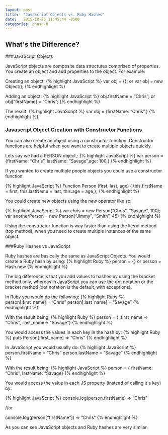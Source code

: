 ```yaml
---
layout: post
title:  "Javascript Objects vs. Ruby Hashes"
date:   2015-10-26 11:45:44 -0500
categories: phase-0
---
```


## What's the Difference?


###JavaScript Objects

JavaScript objects are composite data structures comprised of properties.  You create an object and add properties to the object.  For example:


Creating an object:
{% highlight JavaScript %}
var obj = {};  or  var obj = new Object();
{% endhighlight %}

Adding an object:
{% highlight JavaScript %}
obj.firstName = “Chris”;  or obj[“firstName] = “Chris”;
{% endhighlight %}

The result:
{% highlight JavaScript %}
var obj = {firstName: “Chris”,}
{% endhighlight %}

### Javascript Object Creation with Constructor Functions

You can also create an object using a constructor function. Constructor functions are helpful when you want to create multiple objects quickly.

Lets say we had a PERSON object,:
{% highlight JavaScript %}
var person = {firstName: “Chris”, lastName: “Savage”,age: 100,}
{% endhighlight %}

If you wanted to create multiple people objects you could use a constructor function:

{% highlight JavaScript %}
Function Person (first, last, age) { this.firstName = first, this.lastName = last, this.age = age,};
{% endhighlight %}

You could create new objects using the _new_ operator like so:

{% highlight JavaScript %}
var chris = new Person(“Chris”, “Savage”, 100);
var anotherPerson = new Person(“Jimmy”, “Smith”, 45)
{% endhighlight %}

Using the constructor function is way faster than using the literal method (top method), when you need to create multiple instances of the same object.

###Ruby Hashes vs JavaScript

Ruby hashes are basically the same as JavaScript Objects.
You would create a Ruby hash by using:
{% highlight Ruby %}
person = {} or person = Hash.new
{% endhighlight %}

The big difference is that you add values to hashes by using the bracket method only, whereas in JavaScript you can use the dot notation or the bracket method (dot notation is the default, with exceptions).


In Ruby you would do the following:
{% highlight Ruby %}
person[:first_name] = “Chris”
person[:last_name] = “Savage”
{% endhighlight %}

With the result being:
{% highlight Ruby %}
person = { :first_name => “Chris”, :last_name=> “Savage”}
{% endhighlight %}

You would access the values in each key in the hash by:
{% highlight Ruby %}
puts Person[:first_name]
=> “Chris”
{% endhighlight %}

In JavaScript you would usually do:
{% highlight JavaScript %}
person.firstName = “Chris”
person.lastName = “Savage”
{% endhighlight %}

With the result being:
{% highlight JavaScript %}
person = { firstName: “Chris”, lastName: “Savage}
{% endhighlight %}

You would access the value in each JS property (instead of calling it a key) by:

{% highlight JavaScript %}
console.log(person.firstName)
=> “Chris"

//or

console.log(person[“firstName”])
=> “Chris"
{% endhighlight %}

As you can see JavaScript objects and Ruby hashes are very similar.
